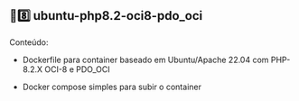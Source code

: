 ## 🐘8️⃣ ubuntu-php8.2-oci8-pdo_oci

Conteúdo:

- Dockerfile para container baseado em Ubuntu/Apache 22.04 com PHP-8.2.X OCI-8 e PDO_OCI

- Docker compose simples para subir o container
